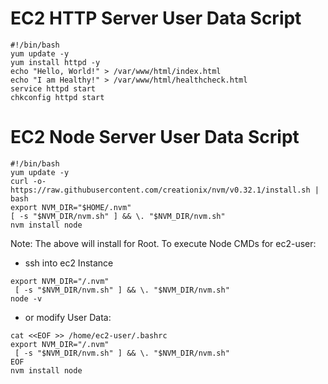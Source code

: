 # EC2 HTTP Server User Data Script

```
#!/bin/bash
yum update -y
yum install httpd -y
echo "Hello, World!" > /var/www/html/index.html
echo "I am Healthy!" > /var/www/html/healthcheck.html
service httpd start
chkconfig httpd start
```

# EC2 Node Server User Data Script

```
#!/bin/bash
yum update -y
curl -o- https://raw.githubusercontent.com/creationix/nvm/v0.32.1/install.sh | bash
export NVM_DIR="$HOME/.nvm"
[ -s "$NVM_DIR/nvm.sh" ] && \. "$NVM_DIR/nvm.sh"
nvm install node
```

Note: The above will install for Root. To execute Node CMDs for ec2-user:
- ssh into ec2 Instance

```
export NVM_DIR="/.nvm" 
 [ -s "$NVM_DIR/nvm.sh" ] && \. "$NVM_DIR/nvm.sh"
node -v
```

- or modify User Data:

```
cat <<EOF >> /home/ec2-user/.bashrc
export NVM_DIR="/.nvm" 
 [ -s "$NVM_DIR/nvm.sh" ] && \. "$NVM_DIR/nvm.sh"
EOF
nvm install node
```
